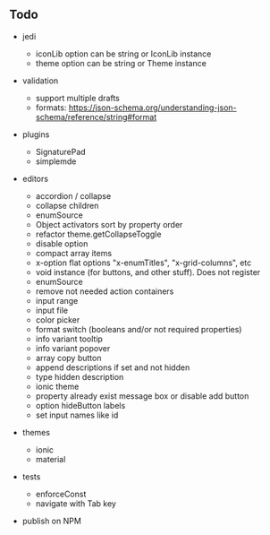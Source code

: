 ## Todo

- jedi
  - iconLib option can be string or IconLib instance
  - theme option can be string or Theme instance

- validation
  - support multiple drafts
  - formats: https://json-schema.org/understanding-json-schema/reference/string#format

- plugins
  - SignaturePad
  - simplemde

- editors
  - accordion / collapse
  - collapse children
  - enumSource
  - Object activators sort by property order
  - refactor theme.getCollapseToggle
  - disable option
  - compact array items
  - x-option flat options "x-enumTitles", "x-grid-columns", etc
  - void instance (for buttons, and other stuff). Does not register
  - enumSource
  - remove not needed action containers
  - input range
  - input file
  - color picker
  - format switch (booleans and/or not required properties)
  - info variant tooltip
  - info variant popover
  - array copy button
  - append descriptions if set and not hidden
  - type hidden description
  - ionic theme
  - property already exist message box or disable add button
  - option hideButton labels
  - set input names like id

- themes
  - ionic
  - material

- tests
  - enforceConst 
  - navigate with Tab key

- publish on NPM

